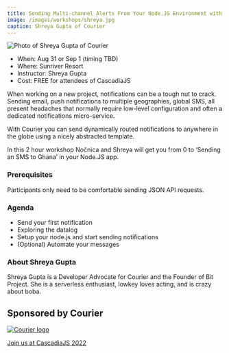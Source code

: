```yaml
---
title: Sending Multi-channel Alerts From Your Node.JS Environment with Courier
image: /images/workshops/shreya.jpg
caption: Shreya Gupta of Courier
---
```

<div class="person"><div class="person-photo"><img src="/images/workshops/shreya.jpg" alt="Photo of Shreya Gupta of Courier"/></div></div>

* When: Aug 31 or Sep 1 (timing TBD)
* Where: Sunriver Resort
* Instructor: Shreya Gupta
* Cost: FREE for attendees of CascadiaJS

When working on a new project, notifications can be a tough nut to crack. Sending email, push notifications to multiple geographies, global SMS, all present headaches that normally require low-level configuration and often a dedicated notifications micro-service.

With Courier you can send dynamically routed notifications to anywhere in the globe using a nicely abstracted template.

In this 2 hour workshop Nočnica and Shreya will get you from 0 to ‘Sending an SMS to Ghana’ in your Node.JS app.

### Prerequisites

Participants only need to be comfortable sending JSON API requests.

### Agenda

* Send your first notification
* Exploring the datalog
* Setup your node.js and start sending notifications
* (Optional) Automate your messages

### About Shreya Gupta

Shreya Gupta is a Developer Advocate for Courier and the Founder of Bit Project. She is a serverless enthusiast, lowkey loves acting, and is crazy about boba.

## Sponsored by Courier

[![Courier logo](/images/sponsors/courier.png)](/sponsors/courier)

<div class="cta"><a href="/tickets">Join us at CascadiaJS 2022</a></div>

